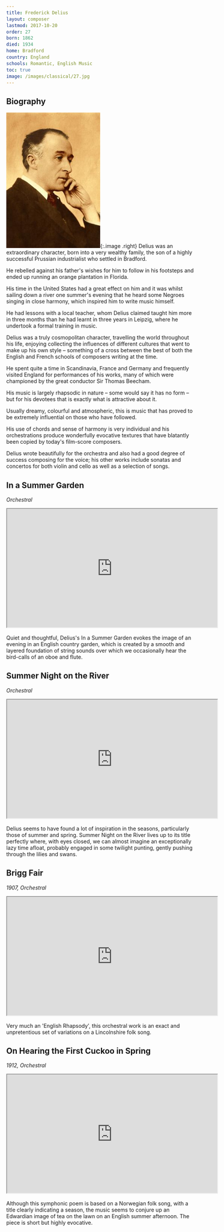 ```yaml
---
title: Frederick Delius
layout: composer
lastmod: 2017-10-20
order: 27
born: 1862
died: 1934
home: Bradford
country: England
schools: Romantic, English Music
toc: true
image: /images/classical/27.jpg
---
```


## Biography

![Frederick Delius](/images/classical/27.jpg){:.image .right}
Delius was an extraordinary character, born into a very wealthy family, the son of a highly successful Prussian industrialist who settled in Bradford.

He rebelled against his father's wishes for him to follow in his footsteps and ended up running an orange plantation in Florida.

His time in the United States had a great effect on him and it was whilst sailing down a river one summer's evening that he heard some Negroes singing in close harmony, which inspired him to write music himself.

He had lessons with a local teacher, whom Delius claimed taught him more in three months than he had learnt in three years in Leipzig, where he undertook a formal training in music.

Delius was a truly cosmopolitan character, travelling the world throughout his life, enjoying collecting the influences of different cultures that went to make up his own style – something of a cross between the best of both the English and French schools of composers writing at the time.

He spent quite a time in Scandinavia, France and Germany and frequently visited England for performances of his works, many of which were championed by the great conductor Sir Thomas Beecham.

His music is largely rhapsodic in nature – some would say it has no form – but for his devotees that is exactly what is attractive about it.

Usually dreamy, colourful and atmospheric, this is music that has proved to be extremely influential on those who have followed.

His use of chords and sense of harmony is very individual and his orchestrations produce wonderfully evocative textures that have blatantly been copied by today's film-score composers.

Delius wrote beautifully for the orchestra and also had a good degree of success composing for the voice; his other works include sonatas and concertos for both violin and cello as well as a selection of songs.

## In a Summer Garden

_Orchestral_

<div class='embed-responsive embed-responsive-4by3'><iframe width='560' height='315' src='https://www.youtube.com/embed/ojEiAF9HCFI'  allowfullscreen></iframe></div>

Quiet and thoughtful, Delius's In a Summer Garden evokes the image of an evening in an English country garden, which is created by a smooth and layered foundation of string sounds over which we occasionally hear the bird-calls of an oboe and flute.

## Summer Night on the River

_Orchestral_

<div class='embed-responsive embed-responsive-4by3'><iframe width='560' height='315' src='https://www.youtube.com/embed/ttK8eRueuWI'  allowfullscreen></iframe></div>

Delius seems to have found a lot of inspiration in the seasons, particularly those of summer and spring.  Summer Night on the River lives up to its title perfectly where, with eyes closed, we can almost imagine an exceptionally lazy time afloat, probably engaged in some twilight punting, gently pushing through the lilies and swans.

## Brigg Fair

_1907, Orchestral_

<div class='embed-responsive embed-responsive-4by3'><iframe width='560' height='315' src='https://www.youtube.com/embed/rjpvZZL5X2Q'  allowfullscreen></iframe></div>

Very much an 'English Rhapsody', this orchestral work is an exact and unpretentious set of variations on a Lincolnshire folk song.

## On Hearing the First Cuckoo in Spring

_1912, Orchestral_

<div class='embed-responsive embed-responsive-4by3'><iframe width='560' height='315' src='https://www.youtube.com/embed/aTk3iYI7zn4'  allowfullscreen></iframe></div>

Although this symphonic poem is based on a Norwegian folk song, with a title clearly indicating a season, the music seems to conjure up an Edwardian image of tea on the lawn on an English summer afternoon.  The piece is short but highly evocative.
